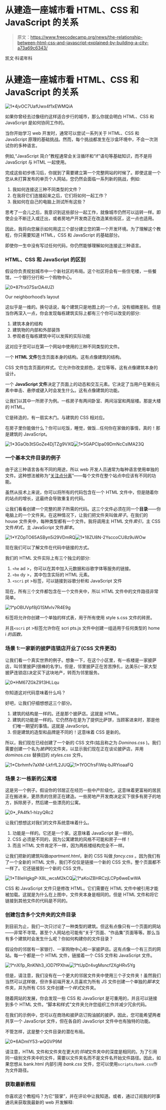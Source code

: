 # 从建造一座城市看 HTML、CSS 和 JavaScript 的关系

> 原文：<https://www.freecodecamp.org/news/the-relationship-between-html-css-and-javascript-explained-by-building-a-city-a73a69c6343/>

凯文·科诺年科

# 从建造一座城市看 HTML、CSS 和 JavaScript 的关系

![1*4jvOC7UafUwx4f1xEWMQiA](img/b37b8ccbee37526a1f2b88800c247252.png)

如果你曾经去过像纽约这样适合步行的城市，那么你就会明白 HTML、CSS 和 JavaScript 是如何协同工作的。

当你开始学习 web 开发时，通常可以尝试一系列关于 HTML、CSS 和 JavaScript 原理的基础挑战。然而，每个挑战都发生在沙盒环境中，不会一次测试你的多种语言。

例如,“JavaScript 简介”教程通常会关注循环和“if”语句等基础知识，而不是将 JavaScript 与 HTML 一起使用。

完成这些初步练习后，你就到了需要建立第一个完整网站的时候了。即使这是一个您从未打算发布的单页个人网站，您仍然会面临一系列新的挑战，例如:

1.  我如何连接这三种不同类型的文件？
2.  在我将它们连接起来之后，它们将如何一起工作？
3.  我如何在自己的电脑上测试所有这些？

思考了一会儿之后，我意识到这些部分一起工作，就像城市仍然可以运转一样。即使企业不断迁入或迁出，或者房地产开发商正在改造某些街区，这一点也适用。

因此，我将向您展示如何用这三个部分建立您的第一个开发环境。为了理解这个教程，你只需要知道 HTML，CSS 和 JavaScript 的基础部分。

即使你一生中没有写过任何代码，你仍然能够理解如何连接这三种语言。

### HTML、CSS 和 JavaScript 的区别

假设你负责规划城市中一个新社区的布局。这个社区将会有一些住宅楼，一些餐馆，一个银行分行和一个购物中心。

![0*87frx07SsrDA4UZl](img/48dfe1a911dd1ebef514610327746bda.png)

Our neighborhood’s layout

这似乎是一维的。换句话说，每个建筑只是地图上的一个点，没有细微差别。但是当你再深入一点，你会发现每栋建筑实际上都有三个你可以改变的部分:

1.  建筑本身的结构
2.  建筑物的内部和外部装饰
3.  参观者在每栋建筑中可以发挥的实际功能

这对应于您可以在第一个网站中使用的三种不同类型的文件。

一个 **HTML 文件**包含页面本身的结构。这有点像建筑的结构。

CSS 文件包含页面的样式。它允许你改变颜色，定位等等。这有点像建筑本身的设计。

一个 **JavaScript 文件**决定了页面上的动态和交互元素。它决定了当用户在某些元素中单击、悬停或键入时会发生什么。这有点像建筑的功能。

让我们以其中一所房子为例。一栋房子有两间卧室、两间浴室和两层楼。那是大楼的 HTML。

它是砖造的，有一扇实木门。与建筑的 CSS 相对应。

在房子里你能做什么？你可以吃饭，睡觉，做饭…任何你在家做的事情，真的！那是建筑的 JavaScript。

![1*3GaOb3tSGoZe4DjTZg9VXQ](img/f507b2a4d9dfd940a369e1cfdf284aa4.png)![1*5GAPClpa09DmNcCslMA23Q](img/be0c8ad6dfe6b6dfcee14c777bc43c63.png)

### 一个基本文件目录的例子

由于这三种语言各有不同的用途，所以 web 开发人员通常为每种语言使用单独的文件。这种想法被称为“[关注点分离](https://en.wikipedia.org/wiki/Separation_of_concerns)”——每个文件在整个站点中应该有不同的功能。

虽然从技术上来说，你可以将所有的代码包含在一个 HTML 文件中，但是随着你的站点的增长，这最终会导致重复的代码。

让我们看看创建一个完整的房子所需的代码。这三个文件必须在同一个**目录**——你电脑上的一个文件夹。在这种情况下，让我们把文件夹叫做*房子*。在我们的 house 文件夹中，每种类型都有一个文件。我将调用主 HTML 文件*索引*，主 CSS 文件*样式*，主 JavaScript 文件*脚本*。

![1*YZOpTO65ASByn5i29VDmRQ](img/6e9188782d37e675778c292ecd97e661.png)![1*18ZU8N-2YsccoCU8z9uWOw](img/1f799499a9c9d19b2c995d686ebf126a.png)

现在我们可以了解文件在代码中链接的方式。

我们的 HTML 文件实际上有三个独立的部分:

1.  `<he` ad >，你可以在其中加入元数据和谷歌字体等服务的链接。
2.  `<bo` dy >，其中包含实际的 HTML 元素。
3.  `<scri` pt >标签，可以链接到谷歌分析和 JavaScript 文件

现在，所有三个文件都包含在一个文件夹中，所以 HTML 文件中的文件路径非常简单。

![1*pOBUVpf8jG1SMvlv7R4E9g](img/714ad01ce2577b99434478b84afc0b3a.png)

标签将允许你创建一个单独的样式表，用于所有使用 style s.css 文件的砖房。

并且`<scri` pt >标签允许你在 scri pts.js 文件中创建一组适用于任何类型的 home i *的函数。*

### 场景 1:一家新的披萨连锁店开业了(CSS 文件更改)

让我们看一个真实世界的例子。想象一下，在这个小区里，有一栋楼是一家披萨店，叫邻里披萨(很棒的名字)。但是，邻里披萨正在苦苦挣扎，达美乐(一家大型披萨连锁店)决定买下这块地产，转而为邻里服务。

![0*HM67ZGkZ913HLLqu](img/3a446b7e758329a0a5c9b150db2cc0bc.png)

你知道这对代码意味着什么吗？

好吧，让我们仔细想想这三个部分。

1.  建筑的结构是一样的。还是那个披萨店。这就是 HTML。
2.  建筑的功能是一样的。它仍然存在是为了提供比萨饼，当顾客进来时，那是他们唯一期望的事情。这就是 JavaScript。
3.  但是建筑的造型和品牌是不同的！这意味着 CSS 是新的。

所以，我们现在已经创建了一个新的 CSS 文件(姑且称之为 *Dominos.css* )。我们需要创建一个名为*披萨*的文件夹，以显示我们现在正在谈论披萨店，并用 *dominos.css* 替换旧的 *styles.css* 文件。

![1*Cbrhmfv7aXM-LkfrfL2JUQ](img/245b9c122472b5a5608c3b33d0d62868.png)![1*1YOCfrsFIWq-bJRYioaaFQ](img/fc31fa9cf970ed8fe67e913f3eaab440.png)

### 场景 2:一栋新的公寓楼

这是另一个例子。假设你的邻居正在经历一些中产阶级化。这意味着更富裕的居民正在搬进来，更昂贵的住房正在建造。一些房地产开发商决定买下很多有房子的地方，拆除房子，然后建一些漂亮的公寓。

![0*_PA4fk1-hIzyQRc2](img/65df49e9b8251b4dec6ccce4a7edda23.png)

让我们想想这对我们的文件系统意味着什么。

1.  功能是一样的。它还是一个家。这意味着 JavaScript 是一样的。
2.  CSS 必须是不同的，因为公寓建筑的风格不可能和房子一样！
3.  而且 HTML 文件肯定不一样，因为两栋楼结构完全不一样。

让我们把新的建筑叫做*apartment.html*，新的 CSS 叫做 *fancy.css* 。因为我们有了一个全新的 HTML 文件，我们不仅仅是链接一个新的 CSS 文件。整个页面都不一样了。它还链接到一个新的 CSS 文件。

![1*T8leHgkgP-X8L_wcsM2kCQ](img/1bb90b05a8e9afb3ac207066a3644c52.png)![1*aKoiZBHRCzjLCPp6weEwWA](img/206f5ed9d7c03add105df39c051a0ae7.png)

CSS 和 JavaScript 文件只是修改 HTML。它们需要在 HTML 文件中被引用才能被加载。这就是为什么在上图中，文件夹本身是相同的。但是 HTML 文件和将它链接到其他文件的代码是不同的。

### 创建包含多个文件夹的文件目录

到目前为止，我们一次只讨论了一种类型的建筑。但这有点像只有一个页面的网站——非常不寻常。甚至个人网站也可能有“关于”页面、“作品集”页面等等。那么当有多个建筑时会发生什么呢？你如何构建你的文件目录？

假设你的邻居有一家银行、一家购物中心和一家披萨店。这有点像一个有三页的网站。每一个都是一个 HTML 文件，链接着一个 CSS 文件和 JavaScript 文件。

![1*nXl1p_RnKNh3_iOD7fPXhw](img/3bb5a3f2d7ab5cc54fbb5d12d4ef24d8.png)![1*tUpDr4vgMsncf2XgHRv5Yg](img/86c8b3fa1c4d138dae51fe33a41822e2.png)

但是，请注意，我们没有在一个更大的邻居文件夹中使用三个子文件夹！虽然我们当然可以这样做，但许多前端开发人员喜欢为所有 JS 文件创建一个单独的*脚本*文件夹，并为所有 CSS 文件创建一个*样式*文件夹。

随着网站的发展，你会发现一些 CSS 和 JavaScript 是可重用的，并且可以链接到多个 HTML 文件。“脚本和样式”文件夹允许您组织工作并减少冗余代码。

在我们的示例中，您可以在商场和披萨店订购油腻的披萨。因此，您可能希望两者共享一个 JavaScript 文件，但在各自的 JavaScript 文件中也有独特的功能。

不管怎样，这是整个文件目录的潜在布局。

![0*6ADmIY53-wQGVP9M](img/1bddd321e01126d396c3fc9a4e29b6dc.png)

请注意，HTML 文件和文件夹在更大的*邻域*文件夹中的深度是相同的。为了引用同一级别文件夹中的文件，需要以文件夹名而不是文件名开始文件路径。因此，如果您想从 bank.html 内部引用 *bank.css* 文件，您可以使用`scripts/bank.css`作为文件路径。

### 获取最新教程

你喜欢这个教程吗？为它“鼓掌”，并在评论中让我知道。或者，通过订阅我的时事通讯来获取我最新的 web 开发解释: